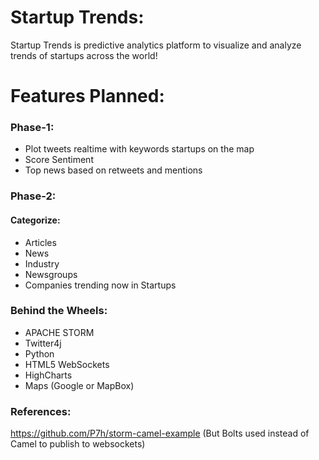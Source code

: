 Startup Trends:
==============

Startup Trends is predictive analytics platform to visualize and analyze trends of startups across the world!

# Features Planned:

### Phase-1:

* Plot tweets realtime with keywords startups on the map
* Score Sentiment
* Top news based on retweets and mentions

### Phase-2:

#### Categorize:

* Articles
* News
* Industry
* Newsgroups
* Companies trending now in Startups


### Behind the Wheels:

* APACHE STORM
* Twitter4j
* Python
* HTML5 WebSockets
* HighCharts
* Maps (Google or MapBox)

### References:

https://github.com/P7h/storm-camel-example (But Bolts used instead of Camel to publish to websockets)

